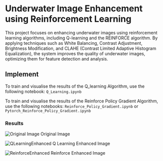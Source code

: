 # Underwater Image Enhancement using Reinforcement Learning

This project focuses on enhancing underwater images using reinforcement learning algorithms, including Q-learning and the REINFORCE algorithm. By applying techniques such as White Balancing, Contrast Adjustment, Brightness Modification, and CLAHE (Contrast Limited Adaptive Histogram Equalization), the system improves the quality of underwater images, optimizing them for feature detection and analysis.

## Implement
To train and visualise the results of the Q_learning Algorithm, use the following notebook:
```Q_Learning.ipynb```

To train and visualise the results of the Reinforce Policy Gradient Algorithm, use the following notebooks:
```Reinforce_Policy_Gradient.ipynb``` or ```Pytorch_Reinforce_Policy_Gradient.ipynb```

### Results
![Original Image](assets/OriginalImage.png)
Original Image

![QLearningEnhanced](assets/Q_Learning_Enhanced.png)
Q Learning Enhanced Image

![ReinforceEnhanced](assets/ReinforceEnhanced.png)
Reinforce Enhanced Image
